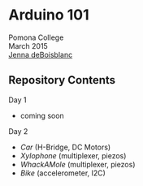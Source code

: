 Arduino 101
===========

Pomona College  
March 2015  
[Jenna deBoisblanc](http://jdeboi.com)

Repository Contents
-------------------

Day 1
- coming soon

Day 2
- *Car* (H-Bridge, DC Motors)
- *Xylophone* (multiplexer, piezos)
- *WhackAMole* (multiplexer, piezos)
- *Bike* (accelerometer, I2C)